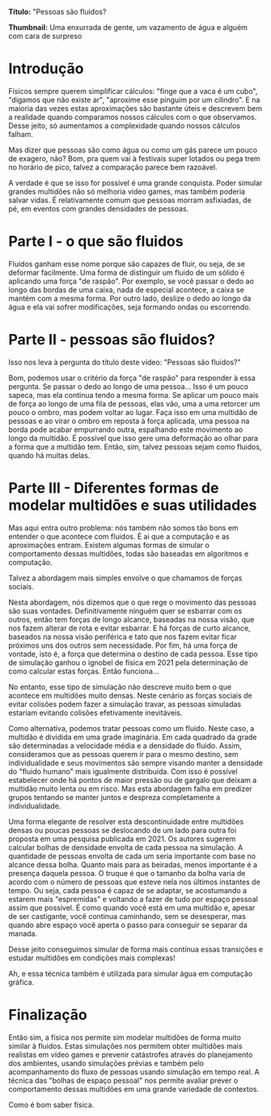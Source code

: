 **Título:** "Pessoas são fluidos?

**Thumbnail:** Uma enxurrada de gente, um vazamento de água e alguém com cara de surpreso 

# Introdução

Físicos sempre querem simplificar cálculos: "finge que a vaca é um cubo", "digamos que não existe ar", "aproxime esse pinguim por um cilindro". E na maioria das vezes estas aproximações são bastante úteis e descrevem bem a realidade quando comparamos nossos cálculos com o que observamos. Desse jeito, só aumentamos a complexidade quando nossos cálculos falham. 

Mas dizer que pessoas são como água ou como um gás parece um pouco de exagero, não? Bom, pra quem vai à festivais super lotados ou pega trem no horário de pico, talvez a comparação parece bem razoável. 

A verdade é que se isso for possível é uma grande conquista. Poder simular grandes multidões não só melhoria video games, mas também poderia salvar vidas. É relativamente comum que pessoas morram asfixiadas, de pé, em eventos com grandes densidades de pessoas.

# Parte I - o que são fluidos

Fluidos ganham esse nome porque são capazes de fluir, ou seja, de se deformar facilmente. Uma forma de distinguir um fluido de um sólido é aplicando uma força "de raspão". Por exemplo, se você passar o dedo ao longo das bordas de uma caixa, nada de especial acontece, a caixa se mantém com a mesma forma. Por outro lado, deslize o dedo ao longo da água e ela vai sofrer modificações, seja formando ondas ou escorrendo. 

# Parte II - pessoas são fluidos?

Isso nos leva à pergunta do título deste vídeo: "Pessoas são fluidos?"

Bom, podemos usar o critério da força "de raspão" para responder à essa pergunta. Se passar o dedo ao longo de uma pessoa... Isso é um pouco sapeca, mas ela continua tendo a mesma forma. Se aplicar um pouco mais de força ao longo de uma fila de pessoas, elas vão, uma a uma retorcer um pouco o ombro, mas podem voltar ao lugar. Faça isso em uma multidão de pessoas e ao virar o ombro em reposta à força aplicada, uma pessoa na borda pode acabar empurrando outra, espalhando este movimento ao longo da multidão. É possível que isso gere uma deformação ao olhar para a forma que a multidão tem. Então, sim, talvez pessoas sejam como fluidos, quando há muitas delas.

# Parte III - Diferentes formas de modelar multidões e suas utilidades

Mas aqui entra outro problema: nós também não somos tão bons em entender o que acontece com fluidos. É ai que a computação e as aproximações entram. Existem algumas formas de simular o comportamento dessas multidões, todas são baseadas em algoritmos e computação. 

Talvez a abordagem mais simples envolve o que chamamos de forças sociais. 

Nesta abordagem, nós dizemos que o que rege o movimento das pessoas são suas vontades. Definitivamente ninguém quer se esbarrar com os outros, então tem forças de longo alcance, baseadas na nossa visão, que nos fazem alterar de rota e evitar esbarrar. E há forças de curto alcance, baseados na nossa visão periférica e tato que nos fazem evitar ficar próximos uns dos outros sem necessidade. Por fim, há uma força de vontade, isto é, a força que determina o destino de cada pessoa. Esse tipo de simulação ganhou o ignobel de física em 2021 pela determinação de como calcular estas forças. Então funciona...

No entanto, esse tipo de simulação não descreve muito bem o que acontece em multidões muito densas. Neste cenário as forças sociais de evitar colisões podem fazer a simulação travar, as pessoas simuladas estariam evitando colisões efetivamente inevitáveis.

Como alternativa, podemos tratar pessoas como um fluido. Neste caso, a multidão é dividida em uma grade imaginária. Em cada quadrado da grade são determinadas a velocidade média e a densidade do fluido. Assim, consideramos que as pessoas querem ir para o mesmo destino, sem individualidade e seus movimentos são sempre visando manter a densidade do "fluido humano" mais igualmente distribuída. Com isso é possível estabelecer onde há pontos de maior pressão ou de gargalo que deixam a multidão muito lenta ou em risco. Mas esta abordagem falha em predizer grupos tentando se manter juntos e despreza completamente a individualidade. 

Uma forma elegante de resolver esta descontinuidade entre multidões densas ou poucas pessoas se deslocando de um lado para outra foi proposta em uma pesquisa publicada em 2021. Os autores sugerem calcular bolhas de densidade envolta de cada pessoa na simulação. A quantidade de pessoas envolta de cada um seria importante com base no alcance dessa bolha. Quanto mais para as beiradas, menos importante é a presença daquela pessoa. O truque é que o tamanho da bolha varia de acordo com o número de pessoas que esteve nela nos últimos instantes de tempo. Ou seja, cada pessoa é capaz de se adaptar, se acostumando a estarem mais "espremidas" e voltando a fazer de tudo por espaço pessoal assim que possível. É como quando você está em uma multidão e, apesar de ser castigante, você continua caminhando, sem se desesperar, mas quando abre espaço você aperta o passo para conseguir se separar da manada. 

Desse jeito conseguimos simular de forma mais contínua essas transições e estudar multidões em condições mais complexas! 

Ah, e essa técnica também é utilizada para simular água em computação gráfica.

# Finalização

Então sim, a física nos permite sim modelar multidões de forma muito similar à fluidos. Estas simulações nos permitem obter multidões mais realistas em vídeo games e prevenir catástrofes através do planejamento dos ambientes, usando simulações prévias e também pelo acompanhamento do fluxo de pessoas usando simulação em tempo real. A técnica das "bolhas de espaço pessoal" nos permite avaliar prever o comportamento dessas multidões em uma grande variedade de contextos. 

Como é bom saber física. 
